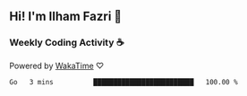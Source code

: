 ## Hi! I'm Ilham Fazri 👋

### Weekly Coding Activity ☕
Powered by [WakaTime](https://wakatime.com/) ♡
<!--START_SECTION:waka-->

```text
Go   3 mins          █████████████████████████   100.00 %
```

<!--END_SECTION:waka-->
